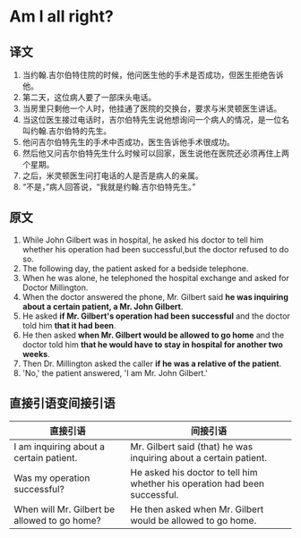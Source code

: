 # Am I all right?

## 译文

1. 当约翰.吉尔伯特住院的时候，他问医生他的手术是否成功，但医生拒绝告诉他。
2. 第二天，这位病人要了一部床头电话。
3. 当房里只剩他一个人时，他挂通了医院的交换台，要求与米灵顿医生讲话。
4. 当这位医生接过电话时，吉尔伯特先生说他想询问一个病人的情况，是一位名叫约翰.吉尔伯特的先生。
5. 他问吉尔伯特先生的手术中否成功，医生告诉他手术很成功。
6. 然后他又问吉尔伯特先生什么时候可以回家，医生说他在医院还必须再住上两个星期。
7. 之后，米灵顿医生问打电话的人是否是病人的亲属。
8. “不是，”病人回答说，“我就是约翰.吉尔伯特先生。”

## 原文

1. While John Gilbert was in hospital, he asked his doctor to tell him whether his operation had been successful,but the doctor refused to do so.
2. The following day, the patient asked for a bedside telephone.
3. When he was alone, he telephoned the hospital exchange and asked for Doctor Millington.
4. When the doctor answered the phone, Mr. Gilbert said **he was inquiring about a certain patient, a Mr. John Gilbert**.
5. He asked **if Mr. Gilbert's operation had been successful** and the doctor told him **that it had been**.
6. He then asked **when Mr. Gilbert would be allowed to go home** and the doctor told him **that he would have to stay in hospital for another two weeks**.
7. Then Dr. Millington asked the caller **if he was a relative of the patient**.
8. 'No,' the patient answered, 'I am Mr. John Gilbert.'

## 直接引语变间接引语

|直接引语|间接引语|
|---|---|
| I am inquiring about a certain patient.|Mr. Gilbert said (that) he was inquiring about a certain patient.|
| Was my operation successful?| He asked his doctor to tell him whether his operation had been successful.|
| When will Mr. Gilbert be allowed to go home?|He then asked when Mr. Gilbert would be allowed to go home.|
